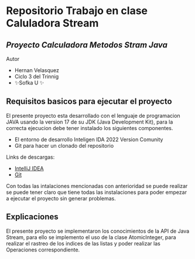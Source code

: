 # Repositorio Trabajo en clase Caluladora Stream
## _Proyecto Calculadora Metodos Stram Java_
Autor
- Hernan Velasquez
- Ciclo 3 del Trinnig
- ✨Sofka U ✨

## Requisitos basicos para ejecutar el proyecto
El presente proyecto esta desarrollado con el lenguaje de programacion JAVA usando la version 17 de su JDK (Java Development Kit), para la correcta ejecucion debe tener instalado los siguientes componentes.

- El entorno de desarrollo Inteligen IDA 2022 Version Comunity
- Git para hacer un clonado del repositorio

Links de descargas:
- [ IntelliJ IDEA ](https://www.jetbrains.com/es-es/idea/download/#section=windows)
- [ Git ](https://git-scm.com/downloads)

Con todas las intalaciones mencionadas con anterioridad se puede realizar se puede tener claro que tiene todas las instalaciones para poder empezar a ejecutar el proyecto sin generar problemas.

## Explicaciones 
El presente proyecto se implementaron los conocimientos de la API de Java Stream, para ello se implemento el uso de la clase AtomicInteger, para realizar el rastreo de los indices de las listas y poder realizar las Operaciones correspondiente.